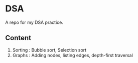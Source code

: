 # DSA
A repo for my DSA practice.

## Content
1. Sorting : Bubble sort, Selection sort
2. Graphs : Adding nodes, listing edges, depth-first traversal

